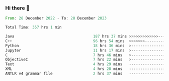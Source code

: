 ### Hi there 👋

<!--
**luoxuanzao/luoxuanzao** is a ✨ _special_ ✨ repository because its `README.md` (this file) appears on your GitHub profile.

Here are some ideas to get you started:

- 🔭 I’m currently working on ...
- 🌱 I’m currently learning ...
- 👯 I’m looking to collaborate on ...
- 🤔 I’m looking for help with ...
- 💬 Ask me about ...
- 📫 How to reach me: ...
- 😄 Pronouns: ...
- ⚡ Fun fact: ...
-->

<!--START_SECTION:waka-->

```rust
From: 28 December 2022 - To: 28 December 2023

Total Time: 357 hrs 1 min

Java                                   187 hrs 37 mins >>>>>>>>>>>>>------------   52.34 %
C++                                    96 hrs 54 mins  >>>>>>>------------------   27.03 %
Python                                 18 hrs 36 mins  >------------------------   05.19 %
Jupyter                                11 hrs 17 mins  >------------------------   03.15 %
C                                      7 hrs 46 mins   >------------------------   02.17 %
ObjectiveC                             7 hrs 22 mins   >------------------------   02.06 %
Text                                   4 hrs 29 mins   -------------------------   01.25 %
XML                                    4 hrs 28 mins   -------------------------   01.25 %
ANTLR v4 grammar file                  2 hrs 37 mins   -------------------------   00.73 %
```

<!--END_SECTION:waka-->